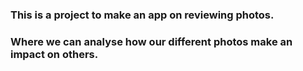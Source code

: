 ### This is a project to make an app on reviewing photos.
### Where we can analyse how our different photos make an impact on others.